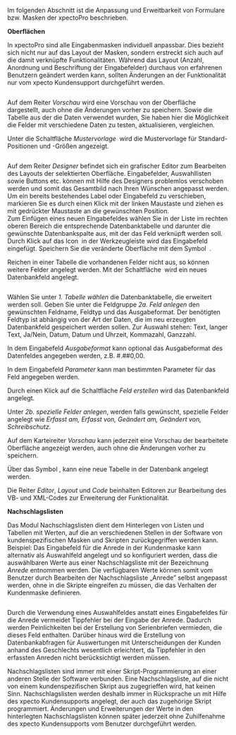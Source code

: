 <!DOCTYPE html>
<html>
<head>
<meta charset="utf-8">
<meta name="viewport" content="width=device-width, initial-scale=1.0">
<title>200_Oberflaechen_und_Nachschlagslisten.md</title>
<link rel="stylesheet" href="https://stackedit.io/res-min/themes/base.css" />
<script type="text/javascript" src="https://cdn.mathjax.org/mathjax/latest/MathJax.js?config=TeX-AMS_HTML"></script>
</head>
<body><div class="container"><p>Im folgenden Abschnitt ist die Anpassung und Erweitbarkeit von Formulare bzw. Masken der xpectoPro beschrieben.</p>

<p><strong>Oberflächen</strong></p>

<p>In xpectoPro sind alle Eingabenmasken individuell anpassbar. Dies bezieht sich nicht nur auf das Layout der Masken, sondern erstreckt sich auch auf die damit verknüpfte Funktionalitäten. Während das Layout (Anzahl, Anordnung und Beschriftung der Eingabefelder) durchaus von erfahrenen Benutzern geändert werden kann, sollten Änderungen an der Funktionalität nur vom xpecto Kundensupport durchgeführt werden. </p>

<p><img src="http://xpecto.github.io/docs/img/img_1442581431939.png" alt="" title=""></p>

<p>Auf dem Reiter <em>Vorschau</em> wird eine Vorschau von der Oberfläche dargestellt, auch ohne die Änderungen vorher zu speichern. Sowie die Tabelle aus der die Daten verwendet wurden, Sie haben hier die Möglichkeit die Felder mit verschiedene Daten zu testen, aktualisieren, vergleichen.</p>

<p>Unter die Schaltfläche <em>Mustervorlage</em> <img src="http://xpecto.github.io/docs/img/img_1424264077326.png" alt="" title=""> wird die Mustervorlage für Standard-Positionen und -Größen angezeigt. </p>

<p><img src="http://xpecto.github.io/docs/img/img_1442581226190.png" alt="" title=""></p>

<p>Auf dem Reiter <em>Designer</em> befindet sich ein grafischer Editor zum Bearbeiten des Layouts der selektierten Oberfläche. Eingabefelder, Auswahllisten sowie Buttons etc. können mit Hilfe des Designers problemlos verschoben werden und somit das Gesamtbild nach Ihren Wünschen angepasst werden.  <br>
Um ein bereits bestehendes Label oder Eingabefeld zu verschieben, markieren Sie es durch einen Klick mit der linken Maustaste und ziehen es mit gedrückter Maustaste an die gewünschten Position.  <br>
Zum Einfügen eines neuen Eingabefeldes wählen Sie in der Liste im rechten oberen Bereich die entsprechende Datenbanktabelle und darunter die gewünschte Datenbankspalte aus, mit der das Feld verknüpft werden soll. Durch Klick auf das  Icon <img src="http://xpecto.github.io/docs/img/img_1442578074569.png" alt="" title=""> in der Werkzeugleiste wird das Eingabefeld eingefügt. Speichern Sie die veränderte Oberfläche mit dem Symbol <img src="http://xpecto.github.io/docs/img/img_1442578440840.png" alt="" title=""> . </p>

<p>Reichen in einer Tabelle die vorhandenen Felder nicht aus, so können weitere Felder angelegt werden. Mit der Schaltfläche <img src="http://xpecto.github.io/docs/img/img_1442580597049.png" alt="" title=""> wird ein neues Datenbankfeld angelegt.</p>

<p><img src="http://xpecto.github.io/docs/img/img_1442580545253.png" alt="" title=""></p>

<p>Wählen Sie unter <em>1. Tabelle wählen</em> die Datenbanktabelle, die erweitert werden soll. Geben Sie unter die Feldgruppe <em>2a. Feld anlegen</em> den gewünschten Feldname, Feldtyp und das Ausgabeformat. Der benötigten Feldtyp ist abhängig von der Art der Daten, die im neu erzeugten Datenbankfeld gespeichert werden sollen. Zur Auswahl stehen: Text, langer Text, Ja/Nein, Datum, Datum und Uhrzeit, Kommazahl, Ganzzahl.</p>

<p>In dem Eingabefeld <em>Ausgabeformat</em> kann optional das Ausgabeformat des Datenfeldes angegeben werden, z.B.  #.##0,00. </p>

<p>In dem Eingabefeld <em>Parameter</em> kann man bestimmten Parameter für das Feld angegeben werden. </p>

<p>Durch einen Klick auf die Schaltfläche <em>Feld erstellen</em> wird das Datenbankfeld angelegt.</p>

<p>Unter <em>2b. spezielle Felder anlegen</em>, werden falls gewünscht, spezielle Felder angelegt wie <em>Erfasst am, Erfasst von, Geändert am, Geändert von, Schreibschutz</em>.</p>

<p>Auf dem Karteireiter <em>Vorschau</em> kann jederzeit eine Vorschau der bearbeitete Oberfläche angezeigt werden, auch ohne die Änderungen vorher zu speichern.</p>

<p>Über das Symbol <img src="http://xpecto.github.io/docs/img/img_1442580639187.png" alt="" title="">, kann eine neue Tabelle in der Datenbank angelegt werden. </p>

<p>Die Reiter <em>Editor</em>, <em>Layout</em> und <em>Code</em> beinhalten Editoren zur Bearbeitung des VB- und XML-Codes zur Erweiterung der Funktionalität. </p>

<p><strong>Nachschlagslisten</strong></p>

<p>Das Modul Nachschlagslisten dient dem Hinterlegen von Listen und Tabellen mit Werten, auf die an verschiedenen Stellen in der Software von kundenspezifischen Masken und Skripten zurückgegriffen werden kann.  <br>
Beispiel: Das Eingabefeld für die Anrede in der Kundenmaske kann alternativ als Auswahlfeld angelegt und so konfiguriert werden, dass die auswählbaren Werte aus einer Nachschlagsliste mit der Bezeichnung <em>Anrede</em> entnommen werden. Die verfügbaren Werte können somit vom Benutzer durch Bearbeiten der Nachschlagsliste  „Anrede” selbst angepasst werden, ohne in die Skripte eingreifen zu müssen, die das Verhalten der Kundenmaske definieren.</p>

<p><img src="http://xpecto.github.io/docs/img/img_1442581536742.png" alt="" title=""></p>

<p>Durch die Verwendung eines Auswahlfeldes anstatt eines Eingabefeldes für die Anrede vermeidet Tippfehler bei der Eingabe der Anrede. Dadurch werden Peinlichkeiten bei der Erstellung von Serienbriefen vermieden, die dieses Feld enthalten. Darüber hinaus wird die Erstellung von Datenbankabfragen für Auswertungen mit Unterscheidungen der Kunden anhand des Geschlechts wesentlich erleichtert, da Tippfehler in den erfassten Anreden nicht berücksichtigt werden müssen.</p>

<p>Nachschlagslisten sind immer mit einer Skript-Programmierung an einer anderen Stelle der Software verbunden. Eine Nachschlagsliste, auf die nicht von einem kundenspezifischen Skript aus zugegrieffen wird, hat keinen Sinn. Nachschlagslisten werden deshalb immer in Rücksprache un mit Hilfe des xpecto Kundensupports angelegt, der auch das zugehörige Skript programmiert. Änderungen und Erweiterungen der Werte in den hinterlegten Nachschlagslisten können später jederzeit ohne Zuhilfenahme des xpecto Kundensupports vom Benutzer durchgeführt werden. </p></div></body>
</html>